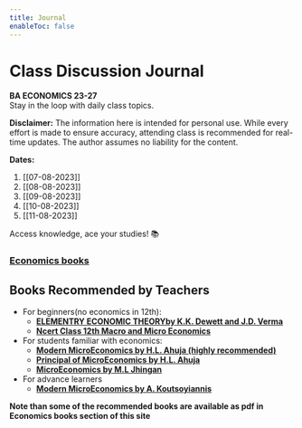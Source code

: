 ```yaml
---
title: Journal
enableToc: false
---
```


# Class Discussion Journal

**BA ECONOMICS 23-27**  
Stay in the loop with daily class topics.  

**Disclaimer:** The information here is intended for personal use. While every effort is made to ensure accuracy, attending class is recommended for real-time updates. The author assumes no liability for the content.

**Dates:**
1. [[07-08-2023]]
2. [[08-08-2023]]
3. [[09-08-2023]]
4. [[10-08-2023]]
5. [[11-08-2023]]

Access knowledge, ace your studies! 📚
### [Economics books](http://xtrop.ddns.net:8080)

## Books Recommended by Teachers
- For beginners(no economics in 12th):
	- [**ELEMENTRY ECONOMIC THEORYby K.K. Dewett and J.D. Verma**](https://amzn.eu/d/6VyClJK) 
	- [**Ncert Class 12th Macro and Micro Economics**](https://ncert.nic.in/textbook.php)
 - For students familiar with economics:
	 - [**Modern MicroEconomics by H.L. Ahuja (highly recommended)**](https://amzn.eu/d/3dSogZk)
	 - [**Principal of MicroEconomics by H.L. Ahuja**](https://amzn.eu/d/2EXJDC6)
	 - [**MicroEconomics by M.L Jhingan**](https://amzn.eu/d/j2eS76a)
- For advance learners
	- [**Modern MicroEconomics by A. Koutsoyiannis**](https://amzn.eu/d/3yjNpRd)


**Note than some of the recommended books are available as pdf in Economics books section of this site**




